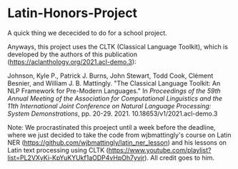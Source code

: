 # Latin-Honors-Project

A quick thing we dececided to do for a school project. 

Anyways, this project uses the CLTK (Classical Language Toolkit), which is developed by the authors of this publication (https://aclanthology.org/2021.acl-demo.3):

   Johnson, Kyle P., Patrick J. Burns, John Stewart, Todd Cook, Clément Besnier, and William J. B.  Mattingly. "The Classical Language Toolkit: An NLP Framework for Pre-Modern Languages." In *Proceedings of the 59th Annual Meeting of the Association for Computational Linguistics and the 11th International Joint Conference on Natural Language Processing: System Demonstrations*, pp. 20-29. 2021. 10.18653/v1/2021.acl-demo.3

Note: We procrastinated this proeject until a week before the deadline, where we just decided to take the code from wjbmattingly's course on Latin NER (https://github.com/wjbmattingly/latin_ner_lesson) and his lessons on Latin text processing using CLTK (https://www.youtube.com/playlist?list=PL2VXyKi-KpYuKYUkf1aODP4vHpOh7yvjr). All credit goes to him.
